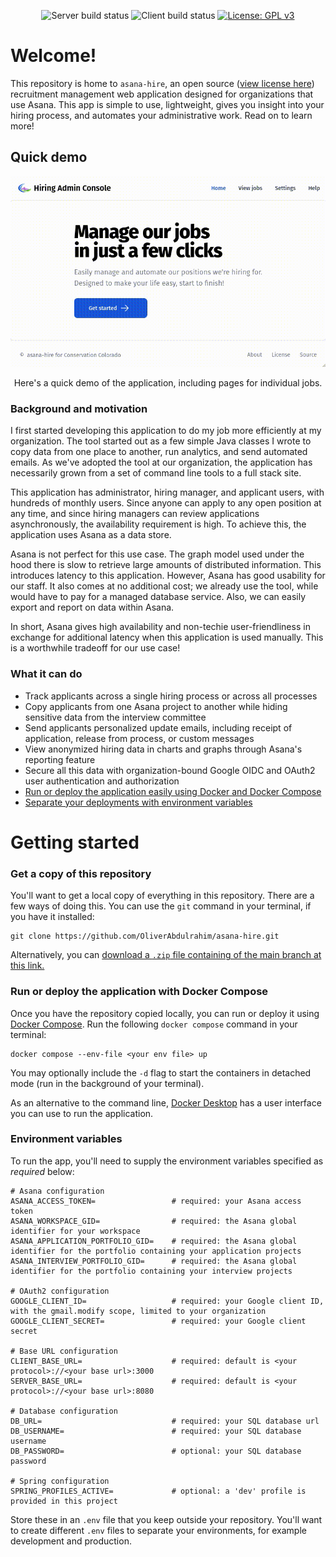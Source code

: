 <div align="center">

![Server build status](https://github.com/ConservationColorado/asana-hire/actions/workflows/maven-build-test-and-report.yml/badge.svg)
![Client build status](https://github.com/ConservationColorado/asana-hire/actions/workflows/node-build-test.yml/badge.svg)
[![License: GPL v3](https://img.shields.io/badge/License-GPLv3-success.svg)](https://www.gnu.org/licenses/gpl-3.0)

</div>

# Welcome!

This repository is home to `asana-hire`, an open source ([view license here](LICENSE)) recruitment management web
application designed for organizations that use Asana. This app is simple to use, lightweight, gives you insight into
your hiring process, and automates your administrative work. Read on to learn more!

## Quick demo

<div align="center">
  <img src="docs/demo.gif" alt="asana-hire demo in an animated image">
  <p>Here's a quick demo of the application, including pages for individual jobs.</p>
</div>

### Background and motivation

I first started developing this application to do my job more efficiently at my organization. The tool started out as a
few simple Java classes I wrote to copy data from one place to another, run analytics, and send automated emails. As
we've adopted the tool at our organization, the application has necessarily grown from a set of command line tools to a
full stack site.

This application has administrator, hiring manager, and applicant users, with hundreds of monthly users. Since anyone
can apply to any open position at any time, and since hiring managers can review applications asynchronously, the
availability requirement is high. To achieve this, the application uses Asana as a data store.

Asana is not perfect for this use case. The graph model used under the hood there is slow to retrieve large amounts of
distributed information. This introduces latency to this application. However, Asana has good usability for our staff.
It also comes at no additional cost; we already use the tool, while would have to pay for a managed database service.
Also, we can easily export and report on data within Asana.

In short, Asana gives high availability and non-techie user-friendliness in exchange for additional latency when this
application is used manually. This is a worthwhile tradeoff for our use case!

### What it can do

- Track applicants across a single hiring process or across all processes
- Copy applicants from one Asana project to another while hiding sensitive data from the interview committee
- Send applicants personalized update emails, including receipt of application, release from process, or custom messages
- View anonymized hiring data in charts and graphs through Asana's reporting feature
- Secure all this data with organization-bound Google OIDC and OAuth2 user authentication and authorization
- [Run or deploy the application easily using Docker and Docker Compose](#run-or-deploy-the-application-with-docker-compose)
- [Separate your deployments with environment variables](#environment-variables)

# Getting started

### Get a copy of this repository

You'll want to get a local copy of everything in this repository. There are a few ways of doing this. You can use the
`git` command in your terminal, if you have it installed:

```shell
git clone https://github.com/OliverAbdulrahim/asana-hire.git
```

Alternatively, you can
[download a `.zip` file containing of the main branch at this link.](https://github.com/OliverAbdulrahim/asana-hire/archive/refs/heads/main.zip)

### Run or deploy the application with Docker Compose

Once you have the repository copied locally, you can run or deploy it using
[Docker Compose](https://docs.docker.com/compose/). Run the following `docker compose` command in your terminal:

```shell
docker compose --env-file <your env file> up
```

You may optionally include the `-d` flag to start the containers in detached mode (run in the background of your
terminal).

As an alternative to the command line, [Docker Desktop](https://docs.docker.com/compose/install/) has a user interface
you can use to run the application.

### Environment variables

To run the app, you'll need to supply the environment variables specified as _required_ below:

```shell
# Asana configuration
ASANA_ACCESS_TOKEN=                 # required: your Asana access token
ASANA_WORKSPACE_GID=                # required: the Asana global identifier for your workspace
ASANA_APPLICATION_PORTFOLIO_GID=    # required: the Asana global identifier for the portfolio containing your application projects
ASANA_INTERVIEW_PORTFOLIO_GID=      # required: the Asana global identifier for the portfolio containing your interview projects

# OAuth2 configuration
GOOGLE_CLIENT_ID=                   # required: your Google client ID, with the gmail.modify scope, limited to your organization
GOOGLE_CLIENT_SECRET=               # required: your Google client secret

# Base URL configuration
CLIENT_BASE_URL=                    # required: default is <your protocol>://<your base url>:3000
SERVER_BASE_URL=                    # required: default is <your protocol>://<your base url>:8080

# Database configuration
DB_URL=                             # required: your SQL database url
DB_USERNAME=                        # required: your SQL database username
DB_PASSWORD=                        # optional: your SQL database password

# Spring configuration
SPRING_PROFILES_ACTIVE=             # optional: a 'dev' profile is provided in this project
```

Store these in an `.env` file that you keep outside your repository. You'll want to create different `.env` files to
separate your environments, for example development and production.
